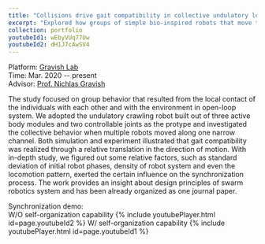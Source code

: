 ```yaml
---
title: "Collisions drive gait compatibility in collective undulatory locomotion"
excerpt: "Explored how groups of simple bio-inspired robots that move through lateral body undulation can locomote in close proximity through either autonomous or non-autonomous actuation. <br/> <img src='https://zhuonan-hao.github.io/Homepage/images/swarm.png'>   <img src='https://zhuonan-hao.github.io/Homepage/images/exp.png'>"
collection: portfolio
youtubeId1: wEbyVUq77Uw
youtubeId2: dH1J7cAwSV4
---
```



<i class='fas fa-university'></i> Platform: [Gravish Lab](http://gravishlab.ucsd.edu/)   <br>
<i class='fas fa-calendar-alt'></i> Time: Mar. 2020 -- present   <br>
<i class='fas fa-address-book'></i> Advisor: [Prof. Nichlas Gravish](https://scholar.google.com/citations?user=AEWTj-4AAAAJ&hl=zh-CN)

The study focused on group behavior that resulted from the local contact of the individuals with each other and with the environment in open-loop system. We adopted the undulatory crawling robot built out of three active body modules and two controllable joints as the protype and investigated the collective behavior when multiple robots moved along one narrow
channel. Both simulation and experiment illustrated that gait compatibility was realized through a relative translation in the direction of motion. With in-depth study, we figured out some relative factors, such as standard deviation of initial robot phases, density of robot system and even the locomotion pattern, exerted the certain influence on the synchronization process. The work provides an insight about design principles of swarm robotics system and has been already organized as one journal paper.

Synchronization demo: <br/>
W/O self-organization capability
{% include youtubePlayer.html id=page.youtubeId2 %}
W/ self-organization capability
{% include youtubePlayer.html id=page.youtubeId1 %}



